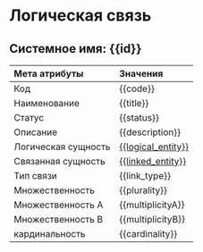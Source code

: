 # Логическая связь
## Системное имя: {{id}}

Мета атрибуты | Значения
:------------  | :------------
Код | {{code}}
Наименование | {{title}}
Статус | {{status}}
Описание | {{description}}
Логическая сущность | [{{logical_entity}}]({{le_link}})
Связанная сущность | [{{linked_entity}}]({{entity_link}})
Тип связи | {{link_type}}
Множественность | {{plurality}}
Множественность A | {{multiplicityA}}
Множественность B | {{multiplicityB}}
кардинальность | {{cardinality}}
